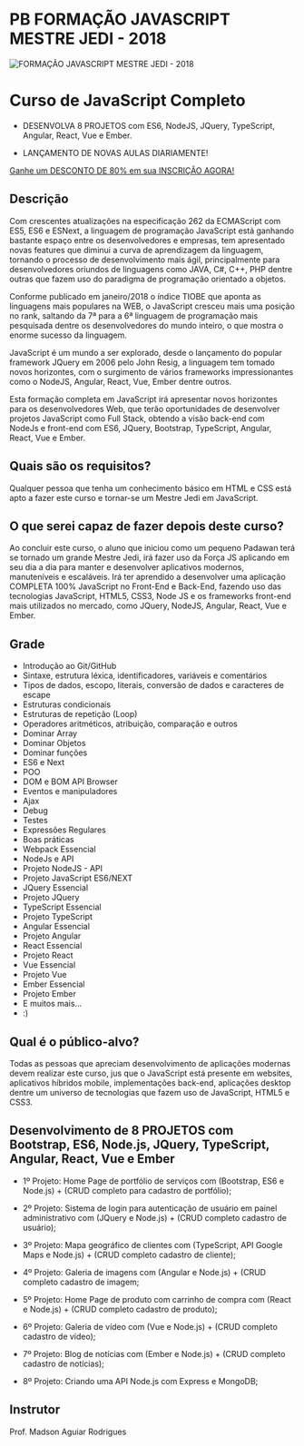 ﻿# PB FORMAÇÃO JAVASCRIPT MESTRE JEDI - 2018
![FORMAÇÃO JAVASCRIPT MESTRE JEDI - 2018](http://www.digitalcodigos.com.br/img-curso-js-v7-750-422.png)

# Curso de JavaScript Completo
- DESENVOLVA 8 PROJETOS com ES6, NodeJS, JQuery, TypeScript, Angular, React, Vue e Ember. 

-  LANÇAMENTO DE NOVAS AULAS DIARIAMENTE! 

[Ganhe um DESCONTO DE 80% em sua INSCRIÇÃO AGORA!](https://www.udemy.com/curso-de-javascript-completo-formacao-mestre-jedi-javascript/?couponCode=LANCAMENTO-80-DESCON)

## Descrição

Com crescentes atualizações na especificação 262 da ECMAScript com ES5, ES6 e ESNext, a linguagem de programação JavaScript está ganhando bastante espaço entre os desenvolvedores e empresas, tem apresentado novas features que diminui a curva de aprendizagem da linguagem, tornando o processo de desenvolvimento mais ágil, principalmente para desenvolvedores oriundos de linguagens como JAVA, C#, C++, PHP dentre outras que fazem uso do paradigma de programação orientado a objetos.

Conforme publicado em janeiro/2018 o índice TIOBE que aponta as linguagens mais populares na WEB, o JavaScript cresceu mais uma posição no rank, saltando da 7ª para a 6ª linguagem de programação mais pesquisada dentre os desenvolvedores do mundo inteiro, o que mostra o enorme sucesso da linguagem.

JavaScript é um mundo a ser explorado, desde o lançamento do popular framework JQuery em 2006 pelo John Resig, a linguagem tem tomado novos horizontes, com o surgimento de vários frameworks impressionantes como o NodeJS, Angular, React, Vue, Ember dentre outros. 

Esta formação completa em JavaScript irá apresentar novos horizontes para os desenvolvedores Web, que terão oportunidades de desenvolver projetos JavaScript como Full Stack, obtendo a visão back-end com NodeJs e front-end com ES6, JQuery, Bootstrap, TypeScript, Angular, React, Vue e Ember.

## Quais são os requisitos?

Qualquer pessoa que tenha um conhecimento básico em HTML e CSS está apto a fazer este curso e tornar-se um Mestre Jedi em JavaScript.

## O que serei capaz de fazer depois deste curso?

Ao concluir este curso, o aluno que iniciou como um pequeno Padawan terá se tornado um grande Mestre Jedi, irá fazer uso da Força JS aplicando em seu dia a dia para manter e desenvolver aplicativos modernos, manuteníveis e escaláveis.
Irá ter aprendido a desenvolver uma aplicação COMPLETA 100% JavaScript no Front-End e Back-End, fazendo uso das tecnologias JavaScript, HTML5, CSS3, Node JS e os frameworks front-end mais utilizados no mercado, como JQuery, NodeJS, Angular, React, Vue e Ember.

## Grade
- Introdução ao Git/GitHub
- Sintaxe, estrutura léxica, identificadores, variáveis e comentários
- Tipos de dados, escopo, literais, conversão de dados e caracteres de escape
- Estruturas condicionais
- Estruturas de repetição (Loop)
- Operadores aritméticos, atribuição, comparação e outros
- Dominar Array
- Dominar Objetos
- Dominar funções
- ES6 e Next
- POO
- DOM e BOM API Browser
- Eventos e manipuladores
- Ajax
- Debug
- Testes
- Expressões Regulares
- Boas práticas
- Webpack Essencial
- NodeJs e API
- Projeto NodeJS - API
- Projeto JavaScript ES6/NEXT
- JQuery Essencial
- Projeto JQuery
- TypeScript Essencial
- Projeto TypeScript
- Angular Essencial
- Projeto Angular
- React Essencial
- Projeto React
- Vue Essencial
- Projeto Vue
- Ember Essencial
- Projeto Ember
- E muitos mais... 
- :)

## Qual é o público-alvo?

Todas as pessoas que apreciam desenvolvimento de aplicações modernas devem realizar este curso, jus que o JavaScript está presente em websites, aplicativos híbridos mobile, implementações back-end, aplicações desktop dentre um universo de tecnologias que fazem uso de JavaScript, HTML5 e CSS3.

## Desenvolvimento de 8 PROJETOS com Bootstrap, ES6, Node.js, JQuery, TypeScript, Angular, React, Vue e Ember

- 1º Projeto: Home Page de portfólio de serviços com  (Bootstrap, ES6 e Node.js)  + (CRUD completo para cadastro de portfólio);

- 2º Projeto: Sistema de login para autenticação de usuário em painel administrativo com (JQuery e Node.js) + (CRUD completo cadastro de usuário);

- 3º Projeto: Mapa geográfico de clientes com (TypeScript, API Google Maps e Node.js) + (CRUD completo cadastro de cliente);

- 4º Projeto: Galeria de imagens com (Angular e Node.js) + (CRUD completo cadastro de imagem;

- 5º Projeto: Home Page de produto com carrinho de compra com (React e Node.js) + (CRUD completo cadastro de produto);

- 6º Projeto: Galeria de vídeo com (Vue e Node.js) + (CRUD completo cadastro de vídeo);

- 7º Projeto: Blog de notícias com (Ember e Node.js) + (CRUD completo cadastro de notícias);

- 8º Projeto: Criando uma API Node.js com Express e MongoDB;


## Instrutor
Prof. Madson Aguiar Rodrigues

